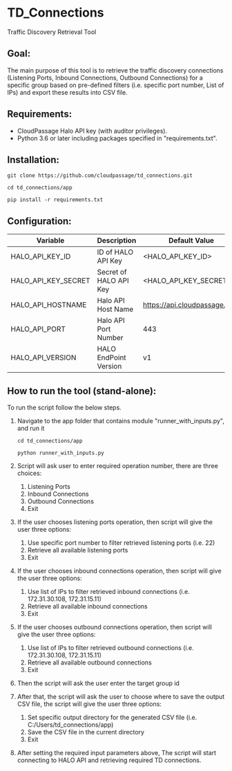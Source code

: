 # TD_Connections
Traffic Discovery Retrieval Tool

## Goal:
The main purpose of this tool is to retrieve the traffic discovery connections 
(Listening Ports, Inbound Connections, Outbound Connections) for a specific group based on pre-defined filters (i.e. specific port number,
List of IPs) and export these results into CSV file.

## Requirements:
- CloudPassage Halo API key (with auditor privileges).
- Python 3.6 or later including packages specified in "requirements.txt".

## Installation:
`git clone https://github.com/cloudpassage/td_connections.git`

`cd td_connections/app`

`pip install -r requirements.txt`

## Configuration:
| Variable | Description | Default Value |
| -------- | ----- | ----- |
| HALO_API_KEY_ID | ID of HALO API Key | <HALO_API_KEY_ID> |
| HALO_API_KEY_SECRET | Secret of HALO API Key | <HALO_API_KEY_SECRET> |
| HALO_API_HOSTNAME | Halo API Host Name | https://api.cloudpassage.com |
| HALO_API_PORT | Halo API Port Number | 443 |
| HALO_API_VERSION | HALO EndPoint Version | v1 |

## How to run the tool (stand-alone):
To run the script follow the below steps.

1.  Navigate to the app folder that contains module "runner_with_inputs.py", and run it


    `cd td_connections/app`

    `python runner_with_inputs.py`



2. Script will ask user to enter required operation number, there are three choices:
   1. Listening Ports
   2. Inbound Connections
   3. Outbound Connections
   4. Exit



3. If the user chooses listening ports operation, then script will give the user three options:
   1. Use specific port number to filter retrieved listening ports (i.e. 22)
   2. Retrieve all available listening ports
   3. Exit



4. If the user chooses inbound connections operation, then script will give the user three options:
   1. Use list of IPs to filter retrieved inbound connections (i.e. 172.31.30.108, 172.31.15.11)
   2. Retrieve all available inbound connections
   3. Exit



5. If the user chooses outbound connections operation, then script will give the user three options:
   1. Use list of IPs to filter retrieved outbound connections (i.e. 172.31.30.108, 172.31.15.11)
   2. Retrieve all available outbound connections
   3. Exit



6. Then the script will ask the user enter the target group id



7. After that, the script will ask the user to choose where to save the output CSV file, the script will give the user three options:
   1. Set specific output directory for the generated CSV file (i.e. C:/Users/td_connections/app)
   2. Save the CSV file in the current directory
   3. Exit



8. After setting the required input parameters above, The script will start connecting to HALO API and retrieving required TD connections.